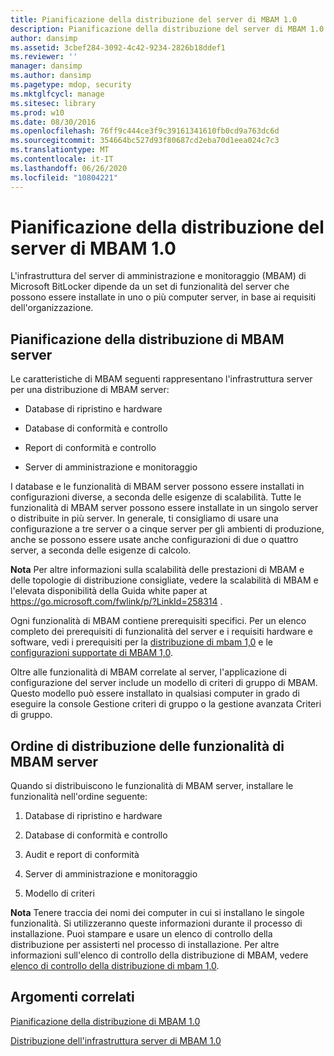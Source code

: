 ```yaml
---
title: Pianificazione della distribuzione del server di MBAM 1.0
description: Pianificazione della distribuzione del server di MBAM 1.0
author: dansimp
ms.assetid: 3cbef284-3092-4c42-9234-2826b18ddef1
ms.reviewer: ''
manager: dansimp
ms.author: dansimp
ms.pagetype: mdop, security
ms.mktglfcycl: manage
ms.sitesec: library
ms.prod: w10
ms.date: 08/30/2016
ms.openlocfilehash: 76ff9c444ce3f9c39161341610fb0cd9a763dc6d
ms.sourcegitcommit: 354664bc527d93f80687cd2eba70d1eea024c7c3
ms.translationtype: MT
ms.contentlocale: it-IT
ms.lasthandoff: 06/26/2020
ms.locfileid: "10804221"
---
```

# Pianificazione della distribuzione del server di MBAM 1.0


L'infrastruttura del server di amministrazione e monitoraggio (MBAM) di Microsoft BitLocker dipende da un set di funzionalità del server che possono essere installate in uno o più computer server, in base ai requisiti dell'organizzazione.

## Pianificazione della distribuzione di MBAM server


Le caratteristiche di MBAM seguenti rappresentano l'infrastruttura server per una distribuzione di MBAM server:

-   Database di ripristino e hardware

-   Database di conformità e controllo

-   Report di conformità e controllo

-   Server di amministrazione e monitoraggio

I database e le funzionalità di MBAM server possono essere installati in configurazioni diverse, a seconda delle esigenze di scalabilità. Tutte le funzionalità di MBAM server possono essere installate in un singolo server o distribuite in più server. In generale, ti consigliamo di usare una configurazione a tre server o a cinque server per gli ambienti di produzione, anche se possono essere usate anche configurazioni di due o quattro server, a seconda delle esigenze di calcolo.

**Nota**  Per altre informazioni sulla scalabilità delle prestazioni di MBAM e delle topologie di distribuzione consigliate, vedere la scalabilità di MBAM e l'elevata disponibilità della Guida white paper at <https://go.microsoft.com/fwlink/p/?LinkId=258314> .

 

Ogni funzionalità di MBAM contiene prerequisiti specifici. Per un elenco completo dei prerequisiti di funzionalità del server e i requisiti hardware e software, vedi i prerequisiti per la [distribuzione di mbam 1,0](mbam-10-deployment-prerequisites.md) e le [configurazioni supportate di MBAM 1,0](mbam-10-supported-configurations.md).

Oltre alle funzionalità di MBAM correlate al server, l'applicazione di configurazione del server include un modello di criteri di gruppo di MBAM. Questo modello può essere installato in qualsiasi computer in grado di eseguire la console Gestione criteri di gruppo o la gestione avanzata Criteri di gruppo.

## Ordine di distribuzione delle funzionalità di MBAM server


Quando si distribuiscono le funzionalità di MBAM server, installare le funzionalità nell'ordine seguente:

1.  Database di ripristino e hardware

2.  Database di conformità e controllo

3.  Audit e report di conformità

4.  Server di amministrazione e monitoraggio

5.  Modello di criteri

**Nota**  Tenere traccia dei nomi dei computer in cui si installano le singole funzionalità. Si utilizzeranno queste informazioni durante il processo di installazione. Puoi stampare e usare un elenco di controllo della distribuzione per assisterti nel processo di installazione. Per altre informazioni sull'elenco di controllo della distribuzione di MBAM, vedere [elenco di controllo della distribuzione di mbam 1,0](mbam-10-deployment-checklist.md).

 

## Argomenti correlati


[Pianificazione della distribuzione di MBAM 1.0](planning-to-deploy-mbam-10.md)

[Distribuzione dell'infrastruttura server di MBAM 1.0](deploying-the-mbam-10-server-infrastructure.md)

 

 





